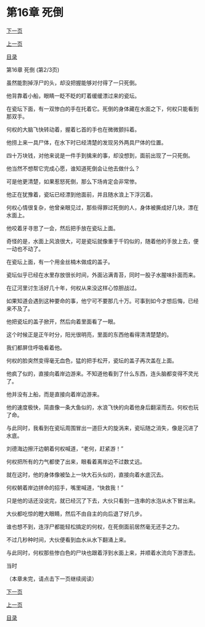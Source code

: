 <h1>第16章   死倒</h1>
            <div><p><a href="./0047_%E7%AC%AC16%E7%AB%A0_%E6%AD%BB%E5%80%92.md">下一页</a></p><p><a href="./0045_%E7%AC%AC16%E7%AB%A0_%E6%AD%BB%E5%80%92.md">上一页</a></p><p><a href="../">目录</a></p></div>
            <div><p>第16章   死倒 (第2/3页)</p><p>虽然能割掉浮尸的头，却没把握能够对付得了一只死倒。</p><p>他背靠着小船，眼睛一眨不眨的盯着缓缓漂过来的瓷坛。</p><p>在瓷坛下面，有一双惨白的手在托着它。死倒的身体藏在水面之下，何权只能看到那双手。</p><p>何权的大脑飞快转动着，握着匕首的手也在微微颤抖着。</p><p>他捞上来一具尸体，在水下时已经清楚的发现另外两具尸体的位置。</p><p>四十万块钱，对他来说是一件手到擒来的事，却没想到，面前出现了一只死倒。</p><p>他当然不想帮它完成心愿，谁知道死倒会让他去做什么？</p><p>可是他更清楚，如果惹怒死倒，那么下场肯定会非常惨。</p><p>他正在犹豫着，瓷坛已经漂到他面前，并且随水浪上下浮沉着。</p><p>何权心情很复杂，他曾亲眼见过，那些得罪过死倒的人，身体被撕成好几块，漂在水面上。</p><p>他咬着牙寻思了一会，然后把手放在瓷坛上面。</p><p>奇怪的是，水面上风浪很大，可是瓷坛就像重于千钧似的，随着他的手放上去，便一动也不动了。</p><p>在瓷坛上面，有一个用金丝楠木做成的盖子。</p><p>瓷坛似乎已经在水里存放很长时间，外面沾满青苔，同时一股子水腥味扑面而来。</p><p>在辽河里讨生活好几十年，何权从来没这样心惊胆战过。</p><p>如果知道会遇到这种要命的事，他宁可不要那几十万。可事到如今才想后悔，已经来不及了。</p><p>他把瓷坛的盖子掀开，然后向着里面看了一眼。</p><p>这个时候正是正午时分，阳光很明亮，里面的东西他看得清清楚楚的。</p><p>我们都屏住呼吸看着他。</p><p>何权的脸突然变得毫无血色，猛的把手松开，瓷坛的盖子再次盖在上面。</p><p>他疯了似的，直接向着岸边游来。不知道他看到了什么东西，连头脑都变得不灵光了。</p><p>他并没有上船，而是直接向着岸边游来。</p><p>他的速度极快，简直像一条大鱼似的，水浪飞快的向着他身后翻滚而去。何权也玩了命。</p><p>与此同时，我看到在瓷坛周围冒出一道巨大的旋涡来，瓷坛随之消失，像是沉进了水底。</p><p>刘德海边擦汗边朝着何权喊道，“老何，赶紧游！”</p><p>何权把所有的力气都使了出来，眼看着离岸边不过数丈远。</p><p>就在这时，他的身体像被坠上一块大石头似的，直接向着水底沉去。</p><p>何权朝着岸边拼命的招手，嘴里喊道，“快救我！”</p><p>只是他的话还没说完，就已经沉了下去，大伙只看到一连串的水泡从水下冒出来。</p><p>大伙都吃惊的瞪大眼睛，然后不由自主的向后退了好几步。</p><p>谁也想不到，连浮尸都能轻松搞定的何权，在死倒面前居然毫无还手之力。</p><p>不过几秒种时间，大伙便看到血水从水下翻涌上来。</p><p>与此同时，何权那些惨白色的尸块也跟着浮到水面上来，并顺着水流向下游漂去。</p><p>当时</p><p>（本章未完，请点击下一页继续阅读）</p></div>
            <div><p><a href="./0047_%E7%AC%AC16%E7%AB%A0_%E6%AD%BB%E5%80%92.md">下一页</a></p><p><a href="./0045_%E7%AC%AC16%E7%AB%A0_%E6%AD%BB%E5%80%92.md">上一页</a></p><p><a href="../">目录</a></p></div>